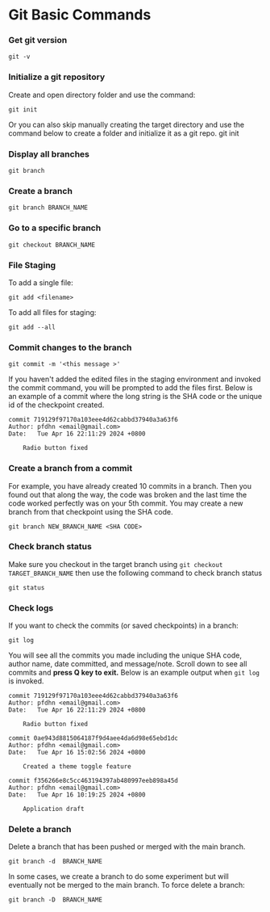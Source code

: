 # Git Basic Commands

### Get git version
```
git -v
```

### Initialize a git repository
Create and open directory folder and use the command:
```
git init
```
Or you can also skip manually creating the target directory and use the command below to create a folder and initialize it as a git repo.
git init <project-name>

### Display all branches
```
git branch
```

### Create a branch
```
git branch BRANCH_NAME
```

### Go to a specific branch
```
git checkout BRANCH_NAME
```

### File Staging
To add a single file:
```
git add <filename>
```
To add all files for staging:
```
git add --all
```

### Commit changes to the branch
```
git commit -m '<this message >'
```
If you haven't added the edited files in the staging environment and invoked the commit command, you will be prompted to add the files first.
Below is an example of a commit where the long string is the SHA code or the unique id of the checkpoint created.

```
commit 719129f97170a103eee4d62cabbd37940a3a63f6
Author: pfdhn <email@gmail.com>
Date:   Tue Apr 16 22:11:29 2024 +0800

    Radio button fixed
```

### Create a branch from a commit
For example, you have already created 10 commits in a branch. Then you found out that along the way, the code was broken and the last time the code worked perfectly was on your 5th commit.
You may create a new branch from that checkpoint using the SHA code.
```
git branch NEW_BRANCH_NAME <SHA CODE>
```

### Check branch status
Make sure you checkout in the target branch using ```git checkout TARGET_BRANCH_NAME``` then use the following command to check branch status
```
git status
```

### Check logs
If you want to check the commits (or saved checkpoints) in a branch:
```
git log
```
You will see all the commits you made including the unique SHA code, author name, date committed, and message/note. Scroll down to see all commits and **press Q key to exit.** Below is an example output when ```git log``` is invoked.
```
commit 719129f97170a103eee4d62cabbd37940a3a63f6
Author: pfdhn <email@gmail.com>
Date:   Tue Apr 16 22:11:29 2024 +0800

    Radio button fixed

commit 0ae943d8815064187f9d4aee4da6d98e65ebd1dc
Author: pfdhn <email@gmail.com>
Date:   Tue Apr 16 15:02:56 2024 +0800

    Created a theme toggle feature

commit f356266e8c5cc463194397ab480997eeb898a45d
Author: pfdhn <email@gmail.com>
Date:   Tue Apr 16 10:19:25 2024 +0800

    Application draft
```

### Delete a branch
Delete a branch that has been pushed or merged with the main branch.
```
git branch -d  BRANCH_NAME
```
In some cases, we create a branch to do some experiment but will eventually not be merged to the main branch. To force delete a branch:
```
git branch -D  BRANCH_NAME
```
